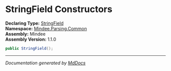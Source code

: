 ﻿<!--  
  <auto-generated>   
    The contents of this file were generated by a tool.  
    Changes to this file may be list if the file is regenerated  
  </auto-generated>   
-->

# StringField Constructors

**Declaring Type:** [StringField](../index.md)  
**Namespace:** [Mindee.Parsing.Common](../../index.md)  
**Assembly:** Mindee  
**Assembly Version:** 1.1.0

```csharp
public StringField();
```
___

*Documentation generated by [MdDocs](https://github.com/ap0llo/mddocs)*
